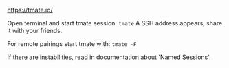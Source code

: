 https://tmate.io/

Open terminal and start tmate session: `tmate`
A SSH address appears, share it with your friends.

For remote pairings start tmate with: `tmate -F`

If there are instabilities, read in documentation about 'Named Sessions'.
